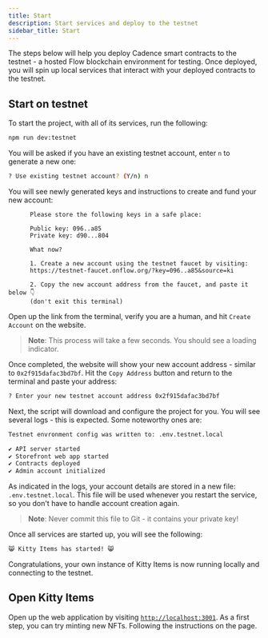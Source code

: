 ```yaml
---
title: Start
description: Start services and deploy to the testnet
sidebar_title: Start
---
```


The steps below will help you deploy Cadence smart contracts to the testnet - a hosted Flow blockchain environment for testing. Once deployed, you will spin up local services that interact with your deployed contracts to the testnet.

## Start on testnet

To start the project, with all of its services, run the following:

```sh
npm run dev:testnet
```

You will be asked if you have an existing testnet account, enter `n` to generate a new one:

```sh
? Use existing testnet account? (Y/n) n
```

You will see newly generated keys and instructions to create and fund your new account:

```
      Please store the following keys in a safe place:

      Public key: 096..a85
      Private key: d90...804

      What now?

      1. Create a new account using the testnet faucet by visiting:
      https://testnet-faucet.onflow.org/?key=096..a85&source=ki

      2. Copy the new account address from the faucet, and paste it below 👇
      (don't exit this terminal)
```

Open up the link from the terminal, verify you are a human, and hit `Create Account` on the website.

> **Note**: This process will take a few seconds. You should see a loading indicator.

Once completed, the website will show your new account address - similar to `0x2f915dafac3bd7bf`. Hit the `Copy Address` button and return to the terminal and paste your address:

```sh
? Enter your new testnet account address 0x2f915dafac3bd7bf
```

Next, the script will download and configure the project for you. You will see several logs - this is expected. Some noteworthy ones are:

```sh
Testnet envronment config was written to: .env.testnet.local

✔ API server started
✔ Storefront web app started
✔ Contracts deployed
✔ Admin account initialized
```

As indicated in the logs, your account details are stored in a new file: `.env.testnet.local`. This file will be used whenever you restart the service, so you don't have to handle account creation again.

> **Note**: Never commit this file to Git - it contains your private key!

Once all services are started up, you will see the following:

```sh
😸 Kitty Items has started! 😸
```

Congratulations, your own instance of Kitty Items is now running locally and connecting to the testnet.

## Open Kitty Items

Open up the web application by visiting [`http://localhost:3001`](http://localhost:3001). As a first step, you can try minting new NFTs. Following the instructions on the page.
